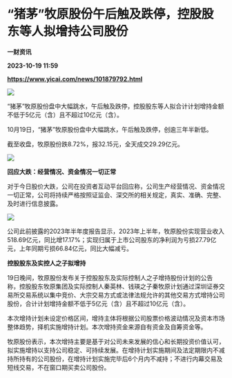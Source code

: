 # “猪茅”牧原股份午后触及跌停，控股股东等人拟增持公司股份
**一财资讯**

**2023-10-19 11:59**

**https://www.yicai.com/news/101879792.html**

![](https://imgcdn.yicai.com/uppics/slides/2023/10/82d8a450000187654d61ed21d22d71ec.jpg)

“猪茅”牧原股份盘中大幅跳水，午后触及跌停，控股股东等人拟合计计划增持金额不低于5亿元（含）且不超过10亿元（含）。

10月19日，“猪茅”牧原股份盘中大幅跳水，午后触及跌停，创逾三年半新低。

截至收盘，牧原股份跌8.72%，报32.15元，全天成交29.29亿元。

![](https://imgcdn.yicai.com/uppics/images/2023/10/c5b9a0cb8195ad2e04327e9016e2cc03.jpg)

**回应大跌：经营情况、资金情况一切正常**

对于今日股价大跌，公司在投资者互动平台回应称，公司生产经营情况、资金情况一切正常，公司将持续严格按照证监会、深交所的相关规定，真实、准确、完整、及时进行信息披露。

![](https://imgcdn.yicai.com/uppics/images/2023/10/bf781483dfec3afe9dd7d1fb1a7df85b.jpg)

公司此前披露的2023年半年度报告显示，2023年上半年，牧原股份实现营业收入518.69亿元，同比增17.17%；实现归属于上市公司股东的净利润为亏损27.79亿元，上年同期亏损66.84亿元，同比大幅减亏。

**控股股东及实控人之子拟增持**

19日晚间，牧原股份发布关于控股股东及实际控制人之子增持股份计划的公告称，控股股东牧原集团及实际控制人秦英林、钱瑛之子秦牧原计划通过深圳证券交易所交易系统以集中竞价、大宗交易方式或法律法规允许的其他交易方式增持公司股份，合计计划增持金额不低于5亿元（含）且不超过10亿元（含）。

本次增持计划未设定价格区间，增持主体将根据公司股票价格波动情况及资本市场整体趋势，择机实施增持计划。本次增持资金来源自有资金及自筹资金等。

牧原股份表示，本次增持主要是基于对公司未来发展的信心和长期投资价值认可，拟实施增持以支持公司稳定、可持续发展。在增持计划实施期间及法定期限内不减持所持有的公司股份，在增持计划实施完毕后6个月内不减持；不进行内幕交易及短线交易，不在窗口期买卖公司股份。